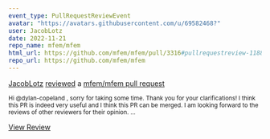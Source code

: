 ```yaml
---
event_type: PullRequestReviewEvent
avatar: "https://avatars.githubusercontent.com/u/69582468?"
user: JacobLotz
date: 2022-11-21
repo_name: mfem/mfem
html_url: https://github.com/mfem/mfem/pull/3316#pullrequestreview-1188089157
repo_url: https://github.com/mfem/mfem
---
```


<a href='https://github.com/JacobLotz' target='_blank'>JacobLotz</a> <a href='https://github.com/mfem/mfem/pull/3316#pullrequestreview-1188089157' target='_blank'>reviewed</a> a <a href='https://github.com/mfem/mfem/pull/3316' target='_blank'>mfem/mfem pull request</a>

<small>Hi @dylan-copeland , sorry for taking some time. Thank you for your clarifications! I think this PR is indeed very useful and I think this PR can be merged. I am looking forward to the reviews of other reviewers for their opinion....</small>

<a href='https://github.com/mfem/mfem/pull/3316#pullrequestreview-1188089157' target='_blank'>View Review</a>